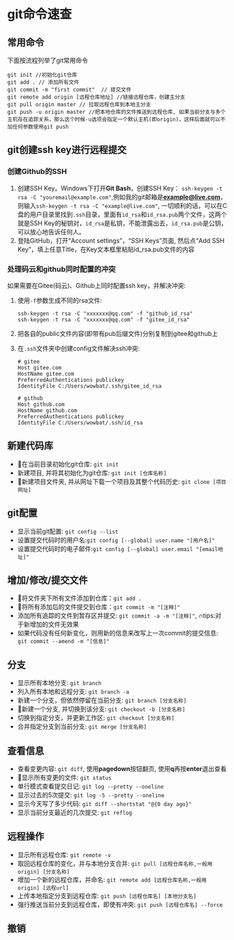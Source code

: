 # git命令速查

## 常用命令

下面按流程列举了git常用命令

```git
git init //初始化git仓库
git add . // 添加所有文件
git commit -m "first commit"  // 提交文件
git remote add origin [远程仓库地址] //链接远程仓库，创建主分支
git pull origin master // 拉取远程仓库到本地主分支
git push -u origin master //把本地仓库的文件推送到远程仓库, 如果当前分支与多个主机存在追踪关系，那么这个时候-u选项会指定一个默认主机(即origin)，这样后面就可以不加任何参数使用git push
```

## git创建ssh key进行远程提交

### 创建Github的SSH

1. 创建SSH Key。Windows下打开**Git Bash**，创建SSH Key：
`ssh-keygen -t rsa -C "youremail@example.com"`,例如我的git邮箱是**example@live.com**，则输入`ssh-keygen -t rsa -C "example@live.com"`, 一切顺利的话，可以在C盘的用户目录里找到`.ssh`目录，里面有`id_rsa`和`id_rsa.pub`两个文件，这两个就是SSH Key的秘钥对，`id_rsa`是私钥，不能泄露出去，`id_rsa.pub`是公钥，可以放心地告诉任何人。
2. 登陆GitHub，打开“Account settings”，“SSH Keys”页面, 然后点“Add SSH Key”，填上任意Title，在Key文本框里粘贴id_rsa.pub文件的内容

### 处理码云和github同时配置的冲突

如果需要在Gitee(码云)、Github上同时配置ssh key，并解决冲突:

1. 使用`-f`参数生成不同的rsa文件:

    ```git
    ssh-keygen -t rsa -C "xxxxxxx@qq.com" -f "github_id_rsa"
    ssh-keygen -t rsa -C "xxxxxxx@qq.com" -f "gitee_id_rsa"
    ```

2. 把各自的public文件内容(即带有pub后缀文件)分别复制到gitee和github上
3. 在`.ssh`文件夹中创建config文件解决ssh冲突:

    ```git
    # gitee
    Host gitee.com
    HostName gitee.com
    PreferredAuthentications publickey
    IdentityFile C:/Users/wowbat/.ssh/gitee_id_rsa

    # github
    Host github.com
    HostName github.com
    PreferredAuthentications publickey
    IdentityFile C:/Users/wowbat/.ssh/id_rsa

    ```

## 新建代码库

- 🍞在当前目录初始化git仓库: `git init`
- 新建项目, 并将其初始化为git仓库: `git init [仓库名称]`
- 🍞新建项目文件夹, 并从网址下载一个项目及其整个代码历史: `git clone [项目网址]`

## git配置

- 显示当前git配置: `git config --list`
- 设置提交代码时的用户名:`git config [--global] user.name "[用户名]"`
- 设置提交代码时的电子邮件:`git config [--global] user.email "[email地址]"`

## 增加/修改/提交文件

- 🍞将文件夹下所有文件添加到仓库：`git add .`
- 🍞将所有添加后的文件提交到仓库：`git commit -m "[注释]"`
- 添加所有追踪的文件到暂存区并提交: `git commit -a -m "[注释]"`, 🔥tips:对于新增加的文件无效果
- 如果代码没有任何新变化，则用新的信息来改写上一次commit的提交信息: `git commit --amend -m "[信息]"`

## 分支

- 显示所有本地分支: `git branch`
- 列入所有本地和远程分支: `git branch -a`
- 新建一个分支，但依然停留在当前分支: `git branch [分支名称]`
- 🍞新建一个分支, 并切换到该分支: `git checkout -b [分支名称]`
- 切换到指定分支，并更新工作区: `git checkout [分支名称]`
- 合并指定分支到当前分支: `git merge [分支名称]`

## 查看信息

- 查看变更内容: `git diff`, 使用**pagedown**按钮翻页, 使用**q**再按**enter**退出查看
- 🍞显示所有变更的文件: `git status`
- 单行模式查看提交日记: `git log --pretty --oneline`
- 显示过去的5次提交: `git log -5 --pretty --oneline`
- 显示今天写了多少代码: `git diff --shortstat "@{0 day ago}"`
- 显示当前分支最近的几次提交: `git reflog`

## 远程操作

- 显示所有远程仓库: `git remote -v`
- 取回远程仓库的变化，并与本地分支合并: `git pull [远程仓库名称,一般用origin] [分支名称]`
- 增加一个新的远程仓库，并命名: `git remote add [远程仓库名称,一般用origin] [远程url]`
- 上传本地指定分支到远程仓库: `git push [远程仓库名] [本地分支名]`
- 强行推送当前分支到远程仓库，即使有冲突: `git push [远程仓库名] --force`

## 撤销
